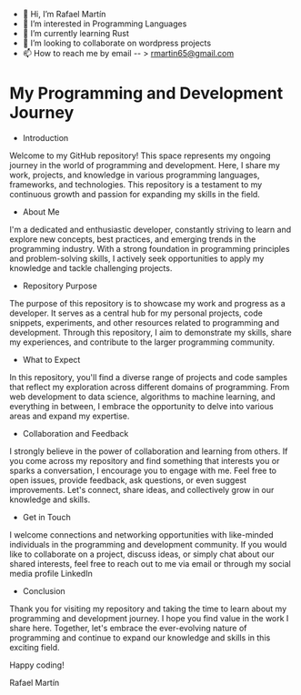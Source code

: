 - 👋 Hi, I’m Rafael Martín
- 👀 I’m interested in Programming Languages
- 🌱 I’m currently learning Rust
- 💞️ I’m looking to collaborate on wordpress projects
- 📫 How to reach me by email -- > rmartin65@gmail.com

# My Programming and Development Journey

- Introduction

Welcome to my GitHub repository! This space represents my ongoing journey in the world of programming and development. Here, I share my work, projects, and knowledge in various programming languages, frameworks, and technologies. This repository is a testament to my continuous growth and passion for expanding my skills in the field.

- About Me

I'm a dedicated and enthusiastic developer, constantly striving to learn and explore new concepts, best practices, and emerging trends in the programming industry. With a strong foundation in programming principles and problem-solving skills, I actively seek opportunities to apply my knowledge and tackle challenging projects.


- Repository Purpose

The purpose of this repository is to showcase my work and progress as a developer. It serves as a central hub for my personal projects, code snippets, experiments, and other resources related to programming and development. Through this repository, I aim to demonstrate my skills, share my experiences, and contribute to the larger programming community.


- What to Expect

In this repository, you'll find a diverse range of projects and code samples that reflect my exploration across different domains of programming. From web development to data science, algorithms to machine learning, and everything in between, I embrace the opportunity to delve into various areas and expand my expertise.


- Collaboration and Feedback

I strongly believe in the power of collaboration and learning from others. If you come across my repository and find something that interests you or sparks a conversation, I encourage you to engage with me. Feel free to open issues, provide feedback, ask questions, or even suggest improvements. Let's connect, share ideas, and collectively grow in our knowledge and skills.


- Get in Touch

I welcome connections and networking opportunities with like-minded individuals in the programming and development community. If you would like to collaborate on a project, discuss ideas, or simply chat about our shared interests, feel free to reach out to me via email or through my social media profile LinkedIn


- Conclusion

Thank you for visiting my repository and taking the time to learn about my programming and development journey. I hope you find value in the work I share here. Together, let's embrace the ever-evolving nature of programming and continue to expand our knowledge and skills in this exciting field.



Happy coding!

Rafael Martín
